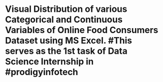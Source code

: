 # Visual Distribution of various Categorical and Continuous Variables of Online Food Consumers Dataset using MS Excel. #This serves as the 1st task of Data Science Internship in #prodigyinfotech
